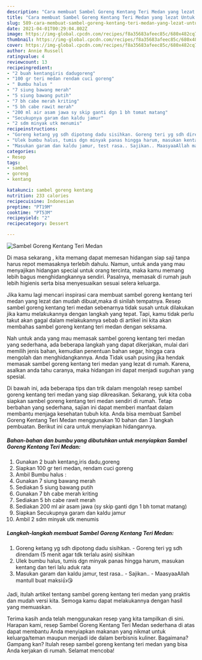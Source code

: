 ```yaml
---
description: "Cara membuat Sambel Goreng Kentang Teri Medan yang lezat Untuk Jualan"
title: "Cara membuat Sambel Goreng Kentang Teri Medan yang lezat Untuk Jualan"
slug: 589-cara-membuat-sambel-goreng-kentang-teri-medan-yang-lezat-untuk-jualan
date: 2021-04-01T00:29:04.802Z
image: https://img-global.cpcdn.com/recipes/f8a35683afeec85c/680x482cq70/sambel-goreng-kentang-teri-medan-foto-resep-utama.jpg
thumbnail: https://img-global.cpcdn.com/recipes/f8a35683afeec85c/680x482cq70/sambel-goreng-kentang-teri-medan-foto-resep-utama.jpg
cover: https://img-global.cpcdn.com/recipes/f8a35683afeec85c/680x482cq70/sambel-goreng-kentang-teri-medan-foto-resep-utama.jpg
author: Annie Russell
ratingvalue: 4
reviewcount: 13
recipeingredient:
- "2 buah kentangiris dadugoreng"
- "100 gr teri medan rendam cuci goreng"
- " Bumbu halus "
- "7 siung bawang merah"
- "5 siung bawang putih"
- "7 bh cabe merah kriting"
- "5 bh cabe rawit merah"
- "200 ml air asam jawa sy skip ganti dgn 1 bh tomat matang"
- "Secukupnya garam dan kaldu jamur"
- "2 sdm minyak utk menumis"
recipeinstructions:
- "Goreng ketang yg sdh dipotong dadu sisihkan. Goreng teri yg sdh direndam (5 menit agar tdk terlalu asin) sisihkan"
- "Ulek bumbu halus, tumis dgn minyak panas hingga harum, masukan kentang dan teri lalu aduk rata"
- "Masukan garam dan kaldu jamur, test rasa.. Sajikan.. MaasyaaAllah mantull buat maksi👍😘"
categories:
- Resep
tags:
- sambel
- goreng
- kentang

katakunci: sambel goreng kentang 
nutrition: 233 calories
recipecuisine: Indonesian
preptime: "PT19M"
cooktime: "PT53M"
recipeyield: "2"
recipecategory: Dessert

---
```



![Sambel Goreng Kentang Teri Medan](https://img-global.cpcdn.com/recipes/f8a35683afeec85c/680x482cq70/sambel-goreng-kentang-teri-medan-foto-resep-utama.jpg)

Di masa  sekarang , kita memang dapat memesan hidangan siap saji tanpa harus repot memasaknya terlebih dahulu. Namun, untuk anda yang mau menyajikan hidangan special untuk orang tercinta, maka kamu memang lebih bagus menghidangkannya sendiri. Pasalnya, memasak di rumah jauh lebih higienis serta bisa menyesuaikan sesuai selera keluarga.

Jika kamu lagi mencari inspirasi cara membuat sambel goreng kentang teri medan yang lezat dan mudah dibuat,maka di sinilah tempatnya. Resep sambel goreng kentang teri medan  sebenarnya tidak susah untuk dilakukan jika kamu melakukannya dengan langkah yang tepat. Tapi, kamu tidak perlu takut akan gagal dalam melakukannya 
sebab di artikel ini kita akan membahas sambel goreng kentang teri medan dengan seksama.  



Nah untuk anda yang mau memasak sambel goreng kentang teri medan yang sederhana, ada beberapa langkah yang dapat dikerjakan, mulai dari memilih jenis bahan, kemudian penentuan bahan segar, hingga cara mengolah dan menghidangkannya. Anda Tidak usah pusing jika hendak memasak sambel goreng kentang teri medan yang lezat di rumah. Karena, asalkan anda  tahu caranya, maka hidangan ini dapat menjadi suguhan yang spesial.

Di bawah ini, ada beberapa tips dan trik dalam mengolah resep sambel goreng kentang teri medan yang siap dikreasikan. Sekarang, yuk kita coba siapkan sambel goreng kentang teri medan sendiri di rumah. Tetap berbahan yang sederhana, sajian ini dapat memberi manfaat dalam membantu menjaga kesehatan tubuh kita. Anda bisa membuat Sambel Goreng Kentang Teri Medan menggunakan 10 bahan dan 3 langkah pembuatan. Berikut ini cara untuk menyiapkan hidangannya.

<!--inarticleads1-->

##### Bahan-bahan dan bumbu yang dibutuhkan untuk menyiapkan Sambel Goreng Kentang Teri Medan:

1. Gunakan 2 buah kentang,iris dadu,goreng
1. Siapkan 100 gr teri medan, rendam cuci goreng
1. Ambil  Bumbu halus :
1. Gunakan 7 siung bawang merah
1. Sediakan 5 siung bawang putih
1. Gunakan 7 bh cabe merah kriting
1. Sediakan 5 bh cabe rawit merah
1. Sediakan 200 ml air asam jawa (sy skip ganti dgn 1 bh tomat matang)
1. Siapkan Secukupnya garam dan kaldu jamur
1. Ambil 2 sdm minyak utk menumis




<!--inarticleads2-->

##### Langkah-langkah membuat Sambel Goreng Kentang Teri Medan:

1. Goreng ketang yg sdh dipotong dadu sisihkan. - Goreng teri yg sdh direndam (5 menit agar tdk terlalu asin) sisihkan
1. Ulek bumbu halus, tumis dgn minyak panas hingga harum, masukan kentang dan teri lalu aduk rata
1. Masukan garam dan kaldu jamur, test rasa.. - Sajikan.. - MaasyaaAllah mantull buat maksi👍😘




Jadi, itulah artikel tentang  sambel goreng kentang teri medan  yang praktis dan mudah versi kita. Semoga kamu dapat melakukannya dengan hasil yang memuaskan. 

Terima kasih anda telah menggunakan resep yang kita tampilkan di sini. Harapan kami, resep  Sambel Goreng Kentang Teri Medan sederhana di atas dapat membantu Anda menyiapkan makanan yang nikmat untuk keluarga/teman maupun menjadi ide dalam berbisnis kuliner. Bagaimana? Gampang kan? Itulah resep sambel goreng kentang teri medan yang bisa Anda kerjakan di rumah. Selamat mencoba!

